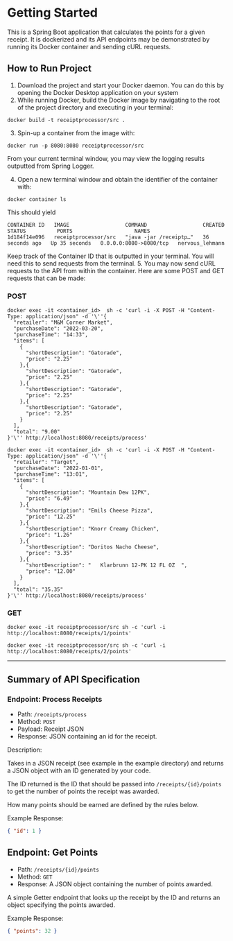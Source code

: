 # Getting Started

This is a Spring Boot application that calculates 
the points for a given receipt. It is dockerized and its API endpoints may be demonstrated 
by running its Docker container and sending cURL requests.
## How to Run Project

1. Download the project and start your Docker daemon. You can do this by opening the Docker Desktop application on your system
2. While running Docker, build the Docker image by navigating to the root of the project directory and executing in your terminal:
```agsl
docker build -t receiptprocessor/src .
```
3. Spin-up a container from the image with:
```agsl
docker run -p 8080:8080 receiptprocessor/src
```
From your current terminal window, you may view the logging results outputted from Spring Logger. 

4. Open a new terminal window and obtain the identifier of the container with:
```agsl
docker container ls
```
This should yield
```agsl
CONTAINER ID   IMAGE                  COMMAND                  CREATED          STATUS          PORTS                    NAMES
1d184f14e096   receiptprocessor/src   "java -jar /receiptp…"   36 seconds ago   Up 35 seconds   0.0.0.0:8080->8080/tcp   nervous_lehmann
```
Keep track of the Container ID that is outputted in your terminal. You will need this to send requests from the terminal.
5. You may now send cURL requests to the API from within the container. Here are some POST and GET requests that can be made:
### POST 
```agsl
docker exec -it <container_id>  sh -c 'curl -i -X POST -H "Content-Type: application/json" -d '\''{
  "retailer": "M&M Corner Market",
  "purchaseDate": "2022-03-20",
  "purchaseTime": "14:33",
  "items": [
    {
      "shortDescription": "Gatorade",
      "price": "2.25"
    },{
      "shortDescription": "Gatorade",
      "price": "2.25"
    },{
      "shortDescription": "Gatorade",
      "price": "2.25"
    },{
      "shortDescription": "Gatorade",
      "price": "2.25"
    }
  ],
  "total": "9.00"
}'\'' http://localhost:8080/receipts/process'
```
```agsl
docker exec -it <container_id>  sh -c 'curl -i -X POST -H "Content-Type: application/json" -d '\''{
  "retailer": "Target",
  "purchaseDate": "2022-01-01",
  "purchaseTime": "13:01",
  "items": [
    {
      "shortDescription": "Mountain Dew 12PK",
      "price": "6.49"
    },{
      "shortDescription": "Emils Cheese Pizza",
      "price": "12.25"
    },{
      "shortDescription": "Knorr Creamy Chicken",
      "price": "1.26"
    },{
      "shortDescription": "Doritos Nacho Cheese",
      "price": "3.35"
    },{
      "shortDescription": "   Klarbrunn 12-PK 12 FL OZ  ",
      "price": "12.00"
    }
  ],
  "total": "35.35"
}'\'' http://localhost:8080/receipts/process'

```
### GET
```agsl
docker exec -it receiptprocessor/src sh -c 'curl -i http://localhost:8080/receipts/1/points'
```
```agsl
docker exec -it receiptprocessor/src sh -c 'curl -i http://localhost:8080/receipts/2/points'
```
---
## Summary of API Specification

### Endpoint: Process Receipts

* Path: `/receipts/process`
* Method: `POST`
* Payload: Receipt JSON
* Response: JSON containing an id for the receipt.

Description:

Takes in a JSON receipt (see example in the example directory) and returns a JSON object with an ID generated by your code.

The ID returned is the ID that should be passed into `/receipts/{id}/points` to get the number of points the receipt
was awarded.

How many points should be earned are defined by the rules below.

Example Response:
```json
{ "id": 1 }
```

## Endpoint: Get Points

* Path: `/receipts/{id}/points`
* Method: `GET`
* Response: A JSON object containing the number of points awarded.

A simple Getter endpoint that looks up the receipt by the ID and returns an object specifying the points awarded.

Example Response:
```json
{ "points": 32 }
```
